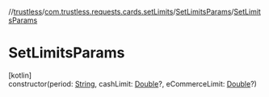 //[trustless](../../../index.md)/[com.trustless.requests.cards.setLimits](../index.md)/[SetLimitsParams](index.md)/[SetLimitsParams](-set-limits-params.md)

# SetLimitsParams

[kotlin]\
constructor(period: [String](https://kotlinlang.org/api/latest/jvm/stdlib/kotlin/-string/index.html), cashLimit: [Double](https://kotlinlang.org/api/latest/jvm/stdlib/kotlin/-double/index.html)?, eCommerceLimit: [Double](https://kotlinlang.org/api/latest/jvm/stdlib/kotlin/-double/index.html)?)
